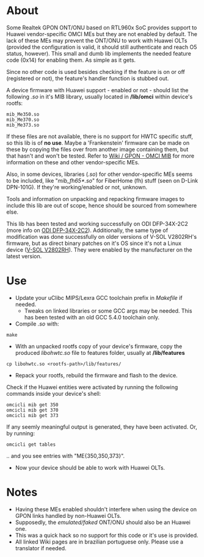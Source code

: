 # About

Some Realtek GPON ONT/ONU based on RTL960x SoC provides support to Huawei vendor-specific OMCI MEs but they are not enabled by default. The lack of these MEs may prevent the ONT/ONU to work with Huawei OLTs (provided the configuration is valid, it should still authenticate and reach O5 status, however). This small and dumb lib implements the needed feature code (0x14) for enabling them. As simple as it gets.

Since no other code is used besides checking if the feature is on or off (registered or not), the feature's handler function is stubbed out.

A device firmware with Huawei support - enabled or not - should list the following *.so* in it's MIB library, usually located in **/lib/omci** within device's rootfs:

```
mib_Me350.so
mib_Me370.so
mib_Me373.so
```

If these files are not available, there is no support for HWTC specific stuff, so this lib is of **no use**. Maybe a 'Frankenstein' firmware can be made on these by copying the files over from another image containing them, but that hasn't and won't be tested. Refer to [Wiki / GPON - OMCI MIB](https://www.tripleoxygen.net/wiki/misc/gpon/omci-mib#privados) for more information on these and other vendor-specific MEs.

Also, in some devices, libraries (*.so*) for other vendor-specific MEs seems to be included, like "*mib_fh65\*.so*" for FiberHome (fh) stuff (seen on D-Link DPN-101G). If they're working/enabled or not, unknown.

Tools and information on unpacking and repacking firmware images to include this lib are out of scope, hence should be sourced from somewhere else.

This lib has been tested and working successfully on ODI DFP-34X-2C2 (more info on [ODI DFP-34X-2C2](https://www.tripleoxygen.net/wiki/ont/odi/dfp-34x-2c2)). Additionally, the same type of modification was done successfully on older versions of V-SOL V2802RH's firmware, but as direct binary patches on it's OS since it's not a Linux device ([V-SOL V2802RH](https://www.tripleoxygen.net/wiki/ont/vsol/v2802rh)). They were enabled by the manufacturer on the latest version.

# Use

* Update your uClibc MIPS/Lexra GCC toolchain prefix in *Makefile* if needed.
  * Tweaks on linked libraries or some GCC args may be needed. This has been tested with an old GCC 5.4.0 toolchain only.
* Compile *.so* with:
```
make
```
* With an unpacked rootfs copy of your device's firmware, copy the produced *libohwtc.so* file to features folder, usually at **/lib/features**
```
cp libohwtc.so <rootfs-path>/lib/features/
```
* Repack your rootfs, rebuild the firmware and flash to the device.

Check if the Huawei entities were activated by running the following commands inside your device's shell:
```
omcicli mib get 350
omcicli mib get 370
omcicli mib get 373
```
If any seemly meaningful output is generated, they have been activated. Or, by running:
```
omcicli get tables
```
.. and you see entries with "ME{350,350,373}".
* Now your device should be able to work with Huawei OLTs.

# Notes

* Having these MEs enabled shouldn't interfere when using the device on GPON links handled by non-Huawei OLTs.
* Supposedly, the *emulated/faked* ONT/ONU should also be an Huawei one.
* This was a quick hack so no support for this code or it's use is provided.
* All linked Wiki pages are in brazilian portuguese only. Please use a translator if needed.
